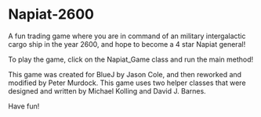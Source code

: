 # Napiat-2600
A fun trading game where you are in command of an military intergalactic cargo ship in the year 2600, and hope to become a 4 star Napiat general!

To play the game, click on the Napiat_Game class and run the main method!

This game was created for BlueJ by Jason Cole, and then reworked and modified by Peter Murdock.
This game uses two helper classes that were designed and written by Michael Kolling and David J. Barnes.

Have fun!
